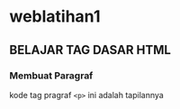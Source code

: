 # weblatihan1
## BELAJAR TAG DASAR HTML

### Membuat Paragraf
kode tag pragraf `<p>`
ini adalah tapilannya
